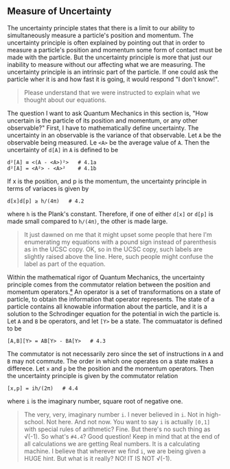 ## Measure of Uncertainty

The uncertainty principle states that there is a limit to
our ability to simultaneously measure a particle's position and momentum.
The uncertainty principle is often explained by pointing out that
in order to measure a particle's position and momentum
some form of contact must be made with the particle.
But the uncertainty principle is more that just our inability to measure
without our affecting what we are measuring.
The uncertainty principle is an intrinsic part of the particle.
If one could ask the particle wher it is and how fast it is going,
it would respond "I don't know!".

> Please understand that we were instructed to explain what we thought about our equations.

The question I want to ask Quantum Mechanics in this section is,
"How uncertain is the particle of its position and momentum, or any other observable?"
First, I have to mathematically define uncertainty.
The uncertainty in an observable is the variance of that observable.
Let `A` be the observable being measured.
Le `<A>` be the average value of `A`.
Then the uncertainty of `d[A]` in `A` is defined to be

    d²[A] ≡ <(A - <A>)²>   # 4.1a
    d²[A] = <A²> - <A>²    # 4.1b

If x is the position, and p is the momentum,
the uncertainty principle in terms of variaces is given by

    d[x]d[p] ≥ h/(4π)   # 4.2

where `h` is the Plank's constant.
Therefore, if one of either `d[x]` or `d[p]` is made small compared to `h/(4π)`,
the other is made large.

> It just dawned on me that it might upset some people that here
> I'm enumerating my equations with a pound sign instead of parenthesis as in the UCSC copy.
> OK, so in the UCSC copy, such labels are slightly raised above the line.
> Here, such people might confuse the label as part of the equation.

Within the mathematical rigor of Quantum Mechanics,
the uncertainty principle comes from
the commutator relation between the position and momentum operators.[⁸](REFERENCE.md)
An operator is a set of transformations on a state of particle,
to obtain the information that operator represents.
The state of a particle contains all knowable information about the particle, and
it is a solution to the Schrodinger equation for the potential in wich the particle is.
Let `A` and `B` be operators, and let `[Y>` be a state.
The commuatator is defined to be

    [A,B][Y> = AB[Y> - BA[Y>   # 4.3

The commutator is not necessarily zero since the set of instructions in `A` and `B` may not commute.
The order in which one operates on a state makes a differece.
Let `x` and `p` be the position and the momentum operators.
Then the uncertainty principle is given by the commutator relation

    [x,p] = ih/(2π)   # 4.4

where `i` is the imaginary number, square root of negative one.

> The very, very, imaginary number `i`.
> I never believed in `i`.
> Not in high-school.
> Not here.
> And not now.
> You want to say `i` is actually `[0,1]` with special rules of arithmetic?
> Fine.
> But there's no such thing as √(-1).
> So what's `#4.4`?
> Good question!
> Keep in mind that at the end of all calculations we are getting Real numbers.
> It is a calculating machine.
> I believe that wherever we find `i`, we are being given a HUGE hint.
> But what is it really?
> NO! IT IS NOT √(-1).
